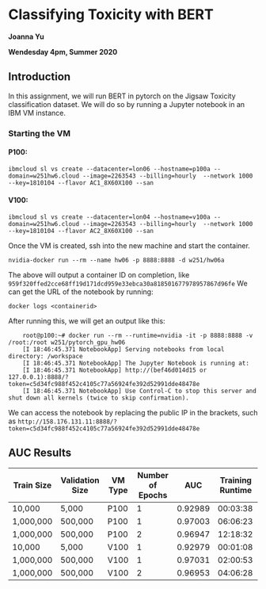# Classifying Toxicity with BERT

**Joanna Yu**

**Wendesday 4pm, Summer 2020**

## Introduction
In this assignment, we will run BERT in pytorch on the Jigsaw Toxicity classification dataset. We will do so by running a Jupyter notebook in an IBM VM instance.

### Starting the VM
#### P100:
```
ibmcloud sl vs create --datacenter=lon06 --hostname=p100a --domain=w251hw6.cloud --image=2263543 --billing=hourly  --network 1000 --key=1810104 --flavor AC1_8X60X100 --san
```
#### V100:
```
ibmcloud sl vs create --datacenter=lon04 --hostname=v100a --domain=w251hw6.cloud --image=2263543 --billing=hourly  --network 1000 --key=1810104 --flavor AC2_8X60X100 --san
```

Once the VM is created, ssh into the new machine and start the container. 
```
nvidia-docker run --rm --name hw06 -p 8888:8888 -d w251/hw06a
```
   
The above will output a container ID on completion, like `959f320ffed2cce68ff19d171dcd959e33ebca30a818501677978957867d96fe`
We can get the URL of the notebook by running: 
```
docker logs <containerid>
```
  
After running this, we will get an output like this:
```
	root@p100:~# docker run --rm --runtime=nvidia -it -p 8888:8888 -v /root:/root w251/pytorch_gpu_hw06
	[I 18:46:45.371 NotebookApp] Serving notebooks from local directory: /workspace
	[I 18:46:45.371 NotebookApp] The Jupyter Notebook is running at:
	[I 18:46:45.371 NotebookApp] http://(bef46d014d15 or 127.0.0.1):8888/?token=c5d34fc988f452c4105c77a56924fe392d52991dde48478e
	[I 18:46:45.371 NotebookApp] Use Control-C to stop this server and shut down all kernels (twice to skip confirmation).

```
We can access the notebook by replacing the public IP in the brackets, such as `http://158.176.131.11:8888/?token=c5d34fc988f452c4105c77a56924fe392d52991dde48478e`

## AUC Results

| Train Size  | Validation Size  | VM Type | Number of Epochs | AUC | Training Runtime  | 
|---|---|---|---|---|---|
| 10,000  | 5,000  | P100  | 1 | 0.92989   |   00:03:38 |
| 1,000,000  | 500,000   | P100  |1   | 0.97003  |06:06:23|
| 1,000,000  | 500,000   | P100  |2   | 0.96947  |12:18:32 |
|  10,000 | 5,000  |  V100 | 1  | 0.92979  |00:01:08|
| 1,000,000  | 500,000   | V100  |1   |   0.97031 |02:00:53 |
| 1,000,000  | 500,000   | V100  |2   |  0.96953  |04:06:28 |